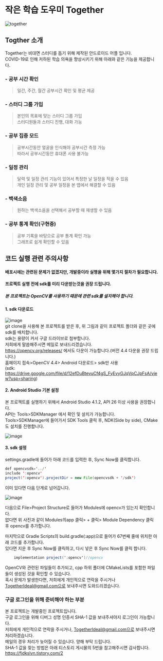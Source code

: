 # 작은 학습 도우미 Together
![together](https://user-images.githubusercontent.com/45118999/118665070-f85f5080-b82c-11eb-8e75-dfe05ed5df80.jpg)


## Togther 소개  
Together는 비대면 스터디를 돕기 위해 제작된 안드로이드 어플 입니다.  
COVID-19로 인해 저하된 학습 의욕을 향상시키기 위해 아래와 같은 기능을 제공합니다.  


### - 공부 시간 확인  
> 일간, 주간, 월간 공부시간 확인 및 평균 제공  
### - 스터디 그룹 가입  
> 본인의 목표에 맞는 스터디 그룹 가입  
> 스터디원들과 스터디 진행, 대화 가능  
### - 공부 집중 모드  
> 공부시간동안 얼굴을 인식해야 공부시간 측정 가능  
> 따라서 공부시간동안 휴대폰 사용 불가능  
### - 일정 관리  
> 달력 및 일정 관리 기능이 있어서 특정한 날 일정을 적을 수 있음  
> 개인 일정 관리 및 공부 일정을 본 앱에서 해결할 수 있음  
### - 백색소음  
> 원하는 백색소음을 선택해서 공부할 때 재생할 수 있음  
### - 공부 통계 확인(구현중)  
> 공부 기록을 바탕으로 공부 통계 확인 가능  
> 그래프로 쉽게 확인할 수 있음  


## 코드 실행 관련 주의사항  

#### 배포시에는 관련된 문제가 없겠지만, 개발중이라 실행을 위해 몇가지 절차가 필요합니다.  
#### 프로젝트 실행 전에 sdk를 미리 다운받는것을 권장 드립니다.


##### 본 프로젝트는 OpenCV를 사용하기 때문에 관련 sdk를 설치해야 합니다.  
#### 1. sdk 다운로드  
![image](https://user-images.githubusercontent.com/45118999/118667741-38273780-b82f-11eb-96e4-4d0d0dbf425b.png)  
git clone을 사용해 본 프로젝트를 받은 후, 위 그림과 같이 프로젝트 폴더와 같은 곳에 sdk를 배치합니다.  
sdk는 용량이 커서 구글 드라이브로 첨부합니다.  
저희에게 말씀해주시면 메일로 보내드리겠습니다.  
https://opencv.org/releases/ 에서도 다운이 가능합니다.(버전 4.4 다운을 권장 드립니다.)  
홈페이지 접속>OpenCV 4.4> Android 다운로드> sdk만 사용  
(sdk: https://drive.google.com/file/d/12efDuBtevuCf4gS_FyEvyGJqVpCJpFsA/view?usp=sharing)  


#### 2. Android Studio 기본 설정  
본 프로젝트를 실행하기 위해서 Android Studio 4.1.2, API 26 이상 사용을 권장합니다.  
API는 Tools>SDKManager 에서 확인 및 설치가 가능합니다.  
Tools>SDKManager에 들어가서 SDK Tools 클릭 후, NDK(Side by side), CMake도 설치를 진행합니다.  


![image](https://user-images.githubusercontent.com/45118999/118671353-5a6e8480-b832-11eb-8d45-308742c27951.png)


#### 3. sdk 설정  
settings.gradle에 들어가 아래 코드를 입력한 후, Sync Now를 클릭합니다.  
```java
def opencvsdk='../'
include ':opencv'
project(':opencv').projectDir = new File(opencvsdk + '/sdk')
```

이미 있다면 다음 단계로 넘어갑니다.

![image](https://user-images.githubusercontent.com/45118999/118676444-5f353780-b836-11eb-9321-298cdeef9d90.png)


다음으로 File>Project Structure로 들어가 Modules에 opencv가 있는지 확인합니다.  
없다면 위 사진과 같이 Modules의app 클릭> + 클릭> Module Dependency 클릭 후 opencv를 추가합니다.  

마지막으로 Gradle Scripts의 build.gradle(:app)으로 들어가 67번째 줄에 위치한 아래 코드를 추가합니다.  
있다면 지운 후 Sync Now를 클릭하고, 다시 넣은 후 Sync Now를 클릭 합니다.  


```java
    implementation project(':opencv')//opencv
```


OpenCV와 관련된 파일들이 추가되고, cpp 하위 폴더에 CMakeLists를 포함한 파일들이 생성된 것을 확인할 수 있습니다.  
혹시 문제가 발생한다면, 저희에게 개인적으로 연락을 주시거나 TogetherIdeal@gmail.com으로 보내주시면 도와드리겠습니다.  


### 구글 로그인을 위해 준비해야 하는 부분  
본 프로젝트는 개발중인 프로젝트입니다.  
구글 로그인을 위해 디버그 성명 인증서 SHA-1 값을 보내주셔야지 로그인이 가능합니다.  
저희에게 개인적으로 연락을 주시거나, TogetherIdeal@gmail.com으로 보내주시면 처리하겠습니다.  
메일의 경우 처리가 늦어질 수 있습니다. 양해 부탁 드립니다.  
SHA-1 값을 찾는 방법은 아래 티스토리 게시물의 5번을 참고해주시면 감사합니다.  
https://fjdkslvn.tistory.com/2  
